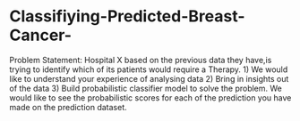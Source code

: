 # Classifiying-Predicted-Breast-Cancer-
Problem Statement:  Hospital X based on the previous data they have,is trying to identify which of its patients would require a Therapy.  1) We would like to understand your experience of analysing data  2) Bring in insights out of the data  3) Build probabilistic classifier model to solve the problem. We would like to see the probabilistic scores for each of the prediction you have made on the prediction dataset.
